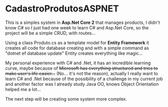 # CadastroProdutosASPNET

This is a simples system in **Asp.Net Core 2** that manages products, I didn't know C# so I just had one week to learn C# and Asp.Net Core, so the project will be a simple CRUD, with routes...

Using a class Produto.cs as a template model for **Entity Framework** it creates all code for database creating and with a simple command as "dotnet ef database update" Entity creates everything like magic...

My personal experience with C# and .Net, it has an incredible learning curve, maybe because of ~~Microsoft has everything structured and tries to make user's life easier...~~ (No... it's not the reason), actually I really want to learn C# and .Net because of the possibility of a challenge in my current job and another factor was I already study Java OO, knows Object Orientation helped me a lot...

The next step will be creating some system more complex.
